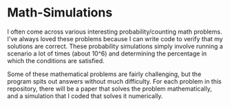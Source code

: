 # Math-Simulations
I often come across various interesting probability/counting math problems. I've always loved these problems because I can write code to verify that my solutions are correct. These probability simulations simply involve running a scenario a lot of times (about 10^6) and determining the percentage in which the conditions are satisfied. 

Some of these mathematical problems are fairly challenging, but the program spits out answers without much difficulty. For each problem in this repository, there will be a paper that solves the problem mathematically, and a simulation that I coded that solves it numerically.

